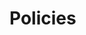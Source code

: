 # Policies


<!-- .slide: data-background="img/policies-06.png" data-background-size="contain" data-background-color="black" -->


<!-- .slide: data-background="img/policies-07.png" data-background-size="contain" data-background-color="black" -->